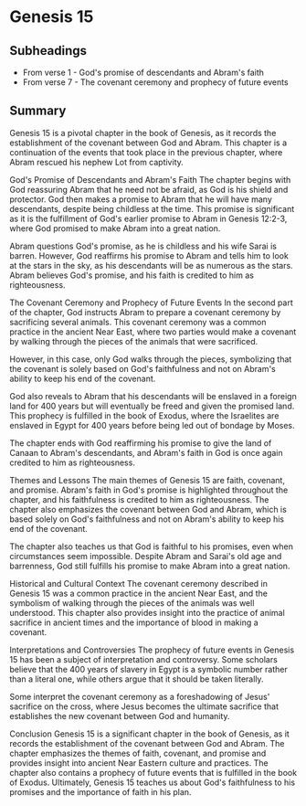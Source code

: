 # Genesis 15

## Subheadings

* From verse 1 - God's promise of descendants and Abram's faith
* From verse 7 - The covenant ceremony and prophecy of future events

## Summary

Genesis 15 is a pivotal chapter in the book of Genesis, as it records the establishment of the covenant between God and Abram. This chapter is a continuation of the events that took place in the previous chapter, where Abram rescued his nephew Lot from captivity.

God's Promise of Descendants and Abram's Faith
The chapter begins with God reassuring Abram that he need not be afraid, as God is his shield and protector. God then makes a promise to Abram that he will have many descendants, despite being childless at the time. This promise is significant as it is the fulfillment of God's earlier promise to Abram in Genesis 12:2-3, where God promised to make Abram into a great nation.

Abram questions God's promise, as he is childless and his wife Sarai is barren. However, God reaffirms his promise to Abram and tells him to look at the stars in the sky, as his descendants will be as numerous as the stars. Abram believes God's promise, and his faith is credited to him as righteousness.

The Covenant Ceremony and Prophecy of Future Events
In the second part of the chapter, God instructs Abram to prepare a covenant ceremony by sacrificing several animals. This covenant ceremony was a common practice in the ancient Near East, where two parties would make a covenant by walking through the pieces of the animals that were sacrificed.

However, in this case, only God walks through the pieces, symbolizing that the covenant is solely based on God's faithfulness and not on Abram's ability to keep his end of the covenant.

God also reveals to Abram that his descendants will be enslaved in a foreign land for 400 years but will eventually be freed and given the promised land. This prophecy is fulfilled in the book of Exodus, where the Israelites are enslaved in Egypt for 400 years before being led out of bondage by Moses.

The chapter ends with God reaffirming his promise to give the land of Canaan to Abram's descendants, and Abram's faith in God is once again credited to him as righteousness.

Themes and Lessons
The main themes of Genesis 15 are faith, covenant, and promise. Abram's faith in God's promise is highlighted throughout the chapter, and his faithfulness is credited to him as righteousness. The chapter also emphasizes the covenant between God and Abram, which is based solely on God's faithfulness and not on Abram's ability to keep his end of the covenant.

The chapter also teaches us that God is faithful to his promises, even when circumstances seem impossible. Despite Abram and Sarai's old age and barrenness, God still fulfills his promise to make Abram into a great nation.

Historical and Cultural Context
The covenant ceremony described in Genesis 15 was a common practice in the ancient Near East, and the symbolism of walking through the pieces of the animals was well understood. This chapter also provides insight into the practice of animal sacrifice in ancient times and the importance of blood in making a covenant.

Interpretations and Controversies
The prophecy of future events in Genesis 15 has been a subject of interpretation and controversy. Some scholars believe that the 400 years of slavery in Egypt is a symbolic number rather than a literal one, while others argue that it should be taken literally.

Some interpret the covenant ceremony as a foreshadowing of Jesus' sacrifice on the cross, where Jesus becomes the ultimate sacrifice that establishes the new covenant between God and humanity.

Conclusion
Genesis 15 is a significant chapter in the book of Genesis, as it records the establishment of the covenant between God and Abram. The chapter emphasizes the themes of faith, covenant, and promise and provides insight into ancient Near Eastern culture and practices. The chapter also contains a prophecy of future events that is fulfilled in the book of Exodus. Ultimately, Genesis 15 teaches us about God's faithfulness to his promises and the importance of faith in his plan.